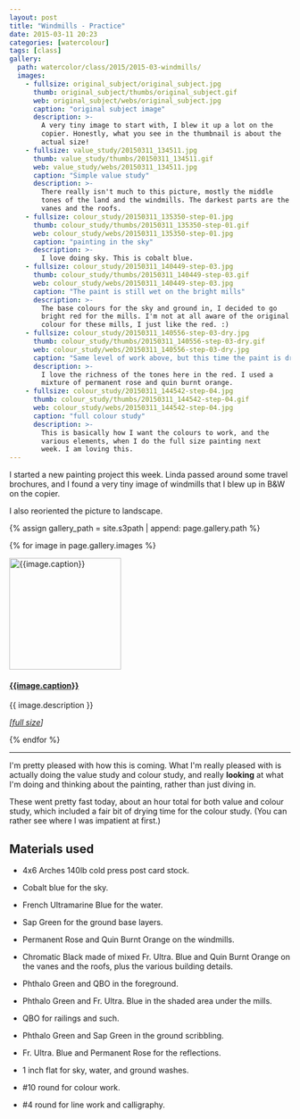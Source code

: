 ```yaml
---
layout: post
title: "Windmills - Practice"
date: 2015-03-11 20:23
categories: [watercolour]
tags: [class]
gallery:
  path: watercolor/class/2015/2015-03-windmills/
  images:
    - fullsize: original_subject/original_subject.jpg
      thumb: original_subject/thumbs/original_subject.gif
      web: original_subject/webs/original_subject.jpg
      caption: "original subject image"
      description: >-
        A very tiny image to start with, I blew it up a lot on the
        copier. Honestly, what you see in the thumbnail is about the
        actual size!
    - fullsize: value_study/20150311_134511.jpg
      thumb: value_study/thumbs/20150311_134511.gif
      web: value_study/webs/20150311_134511.jpg
      caption: "Simple value study"
      description: >-
        There really isn't much to this picture, mostly the middle
        tones of the land and the windmills. The darkest parts are the
        vanes and the roofs.
    - fullsize: colour_study/20150311_135350-step-01.jpg
      thumb: colour_study/thumbs/20150311_135350-step-01.gif
      web: colour_study/webs/20150311_135350-step-01.jpg
      caption: "painting in the sky"
      description: >-
        I love doing sky. This is cobalt blue.
    - fullsize: colour_study/20150311_140449-step-03.jpg
      thumb: colour_study/thumbs/20150311_140449-step-03.gif
      web: colour_study/webs/20150311_140449-step-03.jpg
      caption: "The paint is still wet on the bright mills"
      description: >-
        The base colours for the sky and ground in, I decided to go
        bright red for the mills. I'm not at all aware of the original
        colour for these mills, I just like the red. :)
    - fullsize: colour_study/20150311_140556-step-03-dry.jpg
      thumb: colour_study/thumbs/20150311_140556-step-03-dry.gif
      web: colour_study/webs/20150311_140556-step-03-dry.jpg
      caption: "Same level of work above, but this time the paint is dry."
      description: >-
        I love the richness of the tones here in the red. I used a
        mixture of permanent rose and quin burnt orange.
    - fullsize: colour_study/20150311_144542-step-04.jpg
      thumb: colour_study/thumbs/20150311_144542-step-04.gif
      web: colour_study/webs/20150311_144542-step-04.jpg
      caption: "full colour study"
      description: >-
        This is basically how I want the colours to work, and the
        various elements, when I do the full size painting next
        week. I am loving this.
---
```


I started a new painting project this week. Linda passed around some
travel brochures, and I found a very tiny image of windmills that I
blew up in B&W on the copier.

I also reoriented the picture to landscape.

{% assign gallery_path = site.s3path | append: page.gallery.path %}

{% for image in page.gallery.images %}

<div class="media">
<div class="media-left">
<a target="_blank" href="{{image.web | prepend: gallery_path}}"><img
class="media-object" src="{{image.thumb | prepend: gallery_path}}"
alt="{{image.caption}}" width="200px" height="200px" style="min-width: 200px;
min-height: 200px;"></a>
</div>
<div class="media-body">
<h4 class="media-heading"><a target="_blank" href="{{image.web | prepend: gallery_path}}">{{image.caption}}</a></h4>
<p>{{ image.description }}</p>
<p><em>[<a target="_blank" href="{{image.fullsize | prepend: gallery_path}}">full size</a>]</em></p>
</div>
</div>

{% endfor %}


*******

I'm pretty pleased with how this is coming. What I'm really pleased
with is actually doing the value study and colour study, and really
**looking** at what I'm doing and thinking about the painting, rather
than just diving in.

These went pretty fast today, about an hour total for both value and
colour study, which included a fair bit of drying time for the colour
study. (You can rather see where I was impatient at first.)

## Materials used

* 4x6 Arches 140lb cold press post card stock.

* Cobalt blue for the sky.
* French Ultramarine Blue for the water.
* Sap Green for the ground base layers.
* Permanent Rose and Quin Burnt Orange on the windmills.
* Chromatic Black made of mixed Fr. Ultra. Blue and Quin Burnt Orange
  on the vanes and the roofs, plus the various building details.
* Phthalo Green and QBO in the foreground.
* Phthalo Green and Fr. Ultra. Blue in the shaded area under the
  mills.
* QBO for railings and such.
* Phthalo Green and Sap Green in the ground scribbling.
* Fr. Ultra. Blue and Permanent Rose for the reflections.

* 1 inch flat for sky, water, and ground washes.
* #10 round for colour work.
* #4 round for line work and calligraphy.
